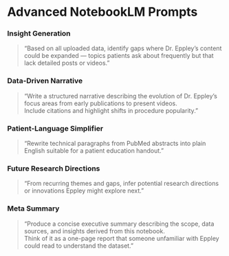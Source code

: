 # Advanced NotebookLM Prompts

### Insight Generation
> “Based on all uploaded data, identify gaps where Dr. Eppley’s content could be expanded — topics patients ask about frequently but that lack detailed posts or videos.”

### Data-Driven Narrative
> “Write a structured narrative describing the evolution of Dr. Eppley’s focus areas from early publications to present videos.  
Include citations and highlight shifts in procedure popularity.”

### Patient-Language Simplifier
> “Rewrite technical paragraphs from PubMed abstracts into plain English suitable for a patient education handout.”

### Future Research Directions
> “From recurring themes and gaps, infer potential research directions or innovations Eppley might explore next.”

### Meta Summary
> “Produce a concise executive summary describing the scope, data sources, and insights derived from this notebook.  
Think of it as a one-page report that someone unfamiliar with Eppley could read to understand the dataset.”

